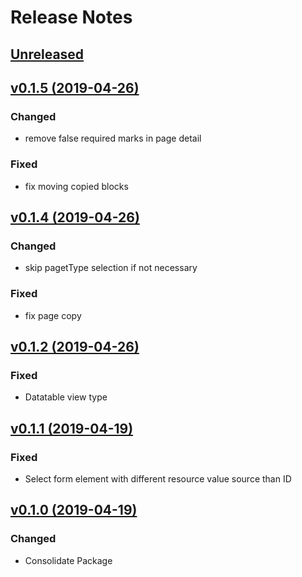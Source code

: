 # Release Notes

## [Unreleased](https://github.com/ixocreate/admin-frontend/compare/0.1.2...develop)

## [v0.1.5 (2019-04-26)](https://github.com/ixocreate/admin-frontend/compare/0.1.4...0.1.5)

### Changed
- remove false required marks in page detail

### Fixed
- fix moving copied blocks

## [v0.1.4 (2019-04-26)](https://github.com/ixocreate/admin-frontend/compare/0.1.4...0.1.2)

### Changed
- skip pagetType selection if not necessary

### Fixed
- fix page copy

## [v0.1.2 (2019-04-26)](https://github.com/ixocreate/admin-frontend/compare/0.1.1...0.1.2)

### Fixed
- Datatable view type

## [v0.1.1 (2019-04-19)](https://github.com/ixocreate/admin-frontend/compare/0.1.0...0.1.1)

### Fixed
- Select form element with different resource value source than ID

## [v0.1.0 (2019-04-19)](https://github.com/ixocreate/admin-frontend/compare/master...0.1.0)

### Changed
- Consolidate Package
